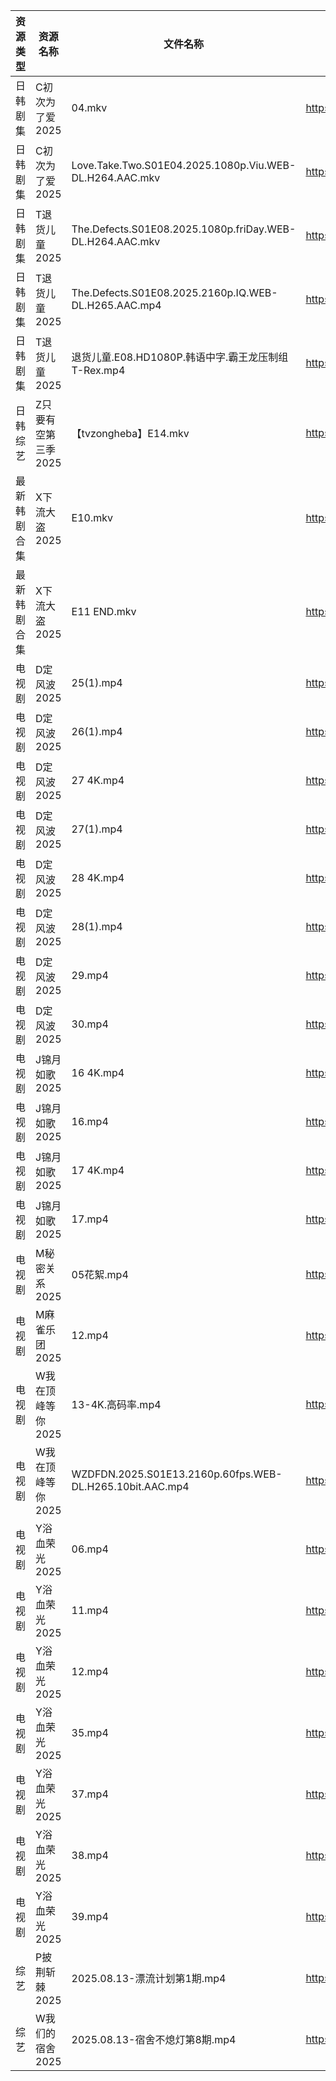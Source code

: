 | 资源类型   | 资源名称         | 文件名称                                                     | 分享链接                                 | 更新时间                |
| ------ | ------------ | -------------------------------------------------------- | ------------------------------------ | ------------------- |
| 日韩剧集   | C初次为了爱2025   | 04.mkv                                                   | https://pan.quark.cn/s/0523b5d1b795  | 2025-08-13 21:17:42 |
| 日韩剧集   | C初次为了爱2025   | Love.Take.Two.S01E04.2025.1080p.Viu.WEB-DL.H264.AAC.mkv  | https://pan.quark.cn/s/0523b5d1b795  | 2025-08-13 21:17:45 |
| 日韩剧集   | T退货儿童2025    | The.Defects.S01E08.2025.1080p.friDay.WEB-DL.H264.AAC.mkv | https://pan.quark.cn/s/6d2fc4aa64cc  | 2025-08-13 10:32:40 |
| 日韩剧集   | T退货儿童2025    | The.Defects.S01E08.2025.2160p.IQ.WEB-DL.H265.AAC.mp4     | https://pan.quark.cn/s/6d2fc4aa64cc  | 2025-08-13 10:32:46 |
| 日韩剧集   | T退货儿童2025    | 退货儿童.E08.HD1080P.韩语中字.霸王龙压制组T-Rex.mp4                    | https://pan.quark.cn/s/6d2fc4aa64cc  | 2025-08-13 10:32:50 |
| 日韩综艺   | Z只要有空第三季2025 | 【tvzongheba】E14.mkv                                      | https://pan.quark.cn/s/3cb5aefd31a4  | 2025-08-13 21:47:07 |
| 最新韩剧合集 | X下流大盗2025    | E10.mkv                                                  | https://www.alipan.com/s/78GeHBvwPWE | 2025-08-13 18:02:30 |
| 最新韩剧合集 | X下流大盗2025    | E11 END.mkv                                              | https://www.alipan.com/s/78GeHBvwPWE | 2025-08-13 18:02:30 |
| 电视剧    | D定风波2025     | 25(1).mp4                                                | https://www.alipan.com/s/JczfVyDN3cU | 2025-08-13 21:00:59 |
| 电视剧    | D定风波2025     | 26(1).mp4                                                | https://www.alipan.com/s/JczfVyDN3cU | 2025-08-13 21:00:59 |
| 电视剧    | D定风波2025     | 27 4K.mp4                                                | https://www.alipan.com/s/JczfVyDN3cU | 2025-08-13 08:00:57 |
| 电视剧    | D定风波2025     | 27(1).mp4                                                | https://www.alipan.com/s/JczfVyDN3cU | 2025-08-13 21:00:58 |
| 电视剧    | D定风波2025     | 28 4K.mp4                                                | https://www.alipan.com/s/JczfVyDN3cU | 2025-08-13 08:00:56 |
| 电视剧    | D定风波2025     | 28(1).mp4                                                | https://www.alipan.com/s/JczfVyDN3cU | 2025-08-13 21:00:58 |
| 电视剧    | D定风波2025     | 29.mp4                                                   | https://www.alipan.com/s/JczfVyDN3cU | 2025-08-13 21:00:57 |
| 电视剧    | D定风波2025     | 30.mp4                                                   | https://www.alipan.com/s/JczfVyDN3cU | 2025-08-13 21:00:56 |
| 电视剧    | J锦月如歌2025    | 16 4K.mp4                                                | https://www.alipan.com/s/jdpjNxUdeEZ | 2025-08-13 19:01:12 |
| 电视剧    | J锦月如歌2025    | 16.mp4                                                   | https://www.alipan.com/s/jdpjNxUdeEZ | 2025-08-13 19:01:12 |
| 电视剧    | J锦月如歌2025    | 17 4K.mp4                                                | https://www.alipan.com/s/jdpjNxUdeEZ | 2025-08-13 19:01:11 |
| 电视剧    | J锦月如歌2025    | 17.mp4                                                   | https://www.alipan.com/s/jdpjNxUdeEZ | 2025-08-13 19:01:11 |
| 电视剧    | M秘密关系2025    | 05花絮.mp4                                                 | https://pan.quark.cn/s/332e300c799d  | 2025-08-13 01:26:54 |
| 电视剧    | M麻雀乐团2025    | 12.mp4                                                   | https://pan.quark.cn/s/6f7fe24c7e8f  | 2025-08-13 10:27:16 |
| 电视剧    | W我在顶峰等你2025  | 13-4K.高码率.mp4                                            | https://pan.quark.cn/s/cb17e03fd6d6  | 2025-08-13 16:34:03 |
| 电视剧    | W我在顶峰等你2025  | WZDFDN.2025.S01E13.2160p.60fps.WEB-DL.H265.10bit.AAC.mp4 | https://pan.quark.cn/s/cb17e03fd6d6  | 2025-08-13 16:34:07 |
| 电视剧    | Y浴血荣光2025    | 06.mp4                                                   | https://www.alipan.com/s/F3MTFNa4XY2 | 2025-08-13 21:02:14 |
| 电视剧    | Y浴血荣光2025    | 11.mp4                                                   | https://www.alipan.com/s/F3MTFNa4XY2 | 2025-08-13 21:02:14 |
| 电视剧    | Y浴血荣光2025    | 12.mp4                                                   | https://www.alipan.com/s/F3MTFNa4XY2 | 2025-08-13 21:02:13 |
| 电视剧    | Y浴血荣光2025    | 35.mp4                                                   | https://www.alipan.com/s/F3MTFNa4XY2 | 2025-08-13 21:02:12 |
| 电视剧    | Y浴血荣光2025    | 37.mp4                                                   | https://www.alipan.com/s/F3MTFNa4XY2 | 2025-08-13 21:02:11 |
| 电视剧    | Y浴血荣光2025    | 38.mp4                                                   | https://www.alipan.com/s/F3MTFNa4XY2 | 2025-08-13 21:02:11 |
| 电视剧    | Y浴血荣光2025    | 39.mp4                                                   | https://www.alipan.com/s/F3MTFNa4XY2 | 2025-08-13 21:02:10 |
| 综艺     | P披荆斩棘2025    | 2025.08.13-漂流计划第1期.mp4                                   | https://pan.quark.cn/s/9ae1eb01008d  | 2025-08-13 16:43:21 |
| 综艺     | W我们的宿舍2025   | 2025.08.13-宿舍不熄灯第8期.mp4                                  | https://pan.quark.cn/s/f9a388d84b7d  | 2025-08-13 16:43:57 |
